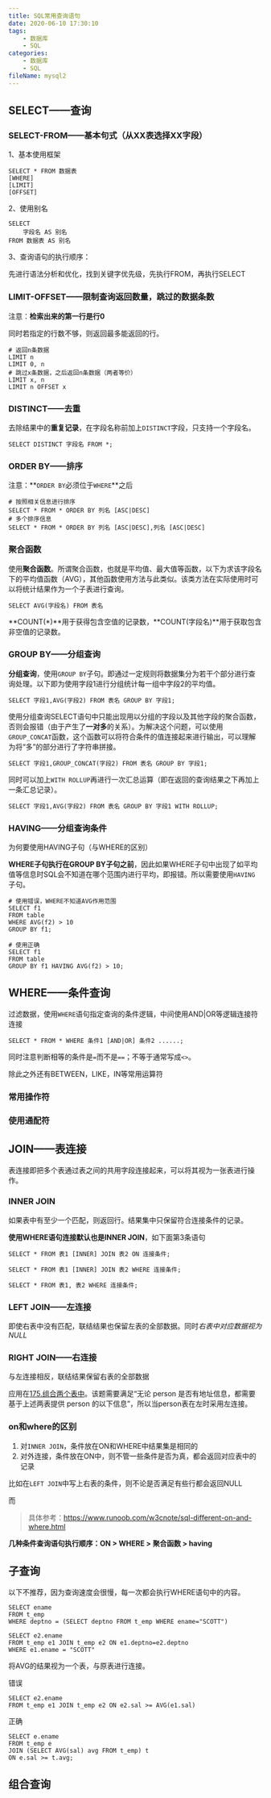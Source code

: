 ```yaml
---
title: SQL常用查询语句
date: 2020-06-10 17:30:10
tags:
	- 数据库
	- SQL
categories:
	- 数据库
	- SQL
fileName: mysql2
---
```


## SELECT——查询

### SELECT-FROM——基本句式（从XX表选择XX字段）

1、基本使用框架

```
SELECT * FROM 数据表
[WHERE]
[LIMIT]
[OFFSET]
```

2、使用别名

```
SELECT
	字段名 AS 别名
FROM 数据表 AS 别名
```

3、查询语句的执行顺序：

先进行语法分析和优化，找到关键字优先级，先执行FROM，再执行SELECT



### LIMIT-OFFSET——限制查询返回数量，跳过的数据条数

注意：**检索出来的第一行是行0**

同时若指定的行数不够，则返回最多能返回的行。

```
# 返回n条数据
LIMIT n
LIMIT 0, n
# 跳过x条数据，之后返回n条数据（两者等价）
LIMIT x, n
LIMIT n OFFSET x
```





### DISTINCT——去重

去除结果中的**重复记录**，在字段名称前加上`DISTINCT`字段，只支持一个字段名。

```
SELECT DISTINCT 字段名 FROM *;
```



### ORDER BY——排序

注意：**`ORDER BY`必须位于`WHERE`**之后

```
# 按照相关信息进行排序
SELECT * FROM * ORDER BY 列名 [ASC|DESC]
# 多个排序信息
SELECT * FROM * ORDER BY 列名 [ASC|DESC],列名 [ASC|DESC]
```



### 聚合函数

使用**聚合函数**。所谓聚合函数，也就是平均值、最大值等函数，以下为求该字段名下的平均值函数（AVG），其他函数使用方法与此类似。该类方法在实际使用时可以将统计结果作为一个子表进行查询。

```
SELECT AVG(字段名) FROM 表名
```

**COUNT(*)**用于获得包含空值的记录数，**COUNT(字段名)**用于获取包含非空值的记录数。



### GROUP BY——分组查询

**分组查询**，使用`GROUP BY`子句。即通过一定规则将数据集分为若干个部分进行查询处理。以下即为使用字段1进行分组统计每一组中字段2的平均值。

```
SELECT 字段1,AVG(字段2) FROM 表名 GROUP BY 字段1;
```

使用分组查询SELECT语句中只能出现用以分组的字段以及其他字段的聚合函数，否则会报错（由于产生了**一对多**的关系）。为解决这个问题，可以使用`GROUP_CONCAT`函数，这个函数可以将符合条件的值连接起来进行输出，可以理解为将“多”的部分进行了字符串拼接。

```
SELECT 字段1,GROUP_CONCAT(字段2) FROM 表名 GROUP BY 字段1;
```

同时可以加上`WITH ROLLUP`再进行一次汇总运算（即在返回的查询结果之下再加上一条汇总记录）。

```
SELECT 字段1,AVG(字段2) FROM 表名 GROUP BY 字段1 WITH ROLLUP;
```



### HAVING——分组查询条件

为何要使用HAVING子句（与WHERE的区别）

**WHERE子句执行在GROUP BY子句之前**，因此如果WHERE子句中出现了如平均值等信息时SQL会不知道在哪个范围内进行平均，即报错。所以需要使用`HAVING`子句。

```
# 使用错误，WHERE不知道AVG作用范围
SELECT f1
FROM table
WHERE AVG(f2) > 10
GROUP BY f1;
```

```
# 使用正确
SELECT f1
FROM table
GROUP BY f1 HAVING AVG(f2) > 10;
```



## WHERE——条件查询

过滤数据，使用`WHERE`语句指定查询的条件逻辑，中间使用AND|OR等逻辑连接符连接

```
SELECT * FROM * WHERE 条件1 [AND|OR] 条件2 ......;
```

同时注意判断相等的条件是`=`而不是`==`；不等于通常写成`<>`。

除此之外还有BETWEEN，LIKE，IN等常用运算符

### 常用操作符



### 使用通配符





## JOIN——表连接

表连接即把多个表通过表之间的共用字段连接起来，可以将其视为一张表进行操作。



### INNER JOIN

如果表中有至少一个匹配，则返回行。结果集中只保留符合连接条件的记录。

**使用WHERE语句连接默认也是INNER JOIN**，如下面第3条语句

```
SELECT * FROM 表1 [INNER] JOIN 表2 ON 连接条件;

SELECT * FROM 表1 [INNER] JOIN 表2 WHERE 连接条件;

SELECT * FROM 表1, 表2 WHERE 连接条件;
```



### LEFT JOIN——左连接

即使右表中没有匹配，联结结果也保留左表的全部数据。同时*右表中对应数据视为NULL*

### RIGHT JOIN——右连接

与左连接相反，联结结果保留右表的全部数据



应用在[175.组合两个表中](https://leetcode-cn.com/problems/combine-two-tables/)。该题需要满足“无论 person 是否有地址信息，都需要基于上述两表提供 person 的以下信息”，所以当person表在左时采用左连接。



### on和where的区别

1. 对`INNER JOIN`，条件放在ON和WHERE中结果集是相同的
2. 对外连接，条件放在ON中，则不管一些条件是否为真，都会返回对应表中的记录

比如在`LEFT JOIN`中写上右表的条件，则不论是否满足有些行都会返回NULL

而

> 具体参考：https://www.runoob.com/w3cnote/sql-different-on-and-where.html



**几种条件查询语句执行顺序：ON > WHERE > 聚合函数 > having**



## 子查询



以下不推荐，因为查询速度会很慢，每一次都会执行WHERE语句中的内容。

```
SELECT ename 
FROM t_emp
WHERE deptno = (SELECT deptno FROM t_emp WHERE ename="SCOTT")
```



```
SELECT e2.ename
FROM t_emp e1 JOIN t_emp e2 ON e1.deptno=e2.deptno
WHERE e1.ename = "SCOTT"
```



将AVG的结果视为一个表，与原表进行连接。

错误

```
SELECT e2.ename
FROM t_emp e1 JOIN t_emp e2 ON e2.sal >= AVG(e1.sal)
```

正确

```
SELECT e.ename
FROM t_emp e 
JOIN (SELECT AVG(sal) avg FROM t_emp) t
ON e.sal >= t.avg;
```



## 组合查询





